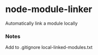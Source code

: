 # node-module-linker
Automatically link a module locally


### Notes
Add to .gitignore local-linked-modules.txt